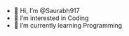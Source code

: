 - 👋 Hi, I’m @Saurabh917
- 👀 I’m interested in Coding
- 🌱 I’m currently learning Programming


<!---
Saurabh917/Saurabh917 is a ✨ special ✨ repository because its `README.md` (this file) appears on your GitHub profile.
You can click the Preview link to take a look at your changes.
--->
